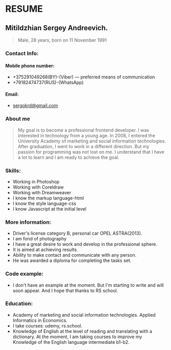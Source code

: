 # RESUME 
## Mitildzhian Sergey Andreevich. 
> Male, 28 years, born on 11 November 1991
### Contact Info: 
#### Mobile phone number: 
* +375291049268(BY)-(Viber) — preferred means of communication
* +79182474737(RUS)-(WhatsApp) 
#### Email: 
* sergokrd@gmail.com 
### About me
> My goal is to become a professional frontend developer. I was interested in technology from a young age. In 2008, I entered the University Academy of marketing and social information technologies. After graduation, I went to work in a different direction. But my passion for programming was not lost on me. I understand that I have a lot to learn and I am ready to achieve the goal.
### Skills:
 * Working in Photoshop
 * Working with Coreldraw
 * Working with Dreamweaver
 * I know the markup language-html
 * I know the style language-css
 * I know Javascript at the initial level
### More information:
  * Driver's license category B, personal car OPEL ASTRA(2013).
  * I am fond of photography
  * I have a great desire to work and develop in the professional sphere.
  * It is aimed at achieving results.
  * Ability to make contact and communicate with any person.
  * He was awarded a diploma for completing the tasks set.
### Code example:
 * I don't have an example at the moment. But I'm starting to write and will soon appear. And I hope that thanks to RS school.
### Education: 
 * Academy of marketing and social information technologies. Applied Informatics in Economics.
 * I take courses: udemy, rs.school.
 * Knowledge of English at the level of reading and translating with a dictionary. At the moment, I am taking courses to improve my Knowledge of the English language intermediate b1-b2.